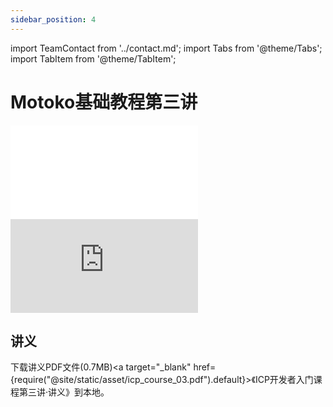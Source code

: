 ```yaml
---
sidebar_position: 4
---
```


import TeamContact from '../contact.md';
import Tabs from '@theme/Tabs';
import TabItem from '@theme/TabItem';

# Motoko基础教程第三讲

<Tabs>
  <TabItem value="B站" label="B站" default>
    <div class="video-container">
        <iframe src="//player.bilibili.com/player.html?aid=469358374&bvid=BV1W5411X7vR&cid=727570894&page=1" scrolling="no" border="0" frameborder="no" framespacing="0" allowfullscreen="true"> </iframe>
    </div>
  </TabItem>
  <TabItem value="Youtube" label="Youtube">
    <div class="video-container">
        <iframe src="https://www.youtube.com/embed/MAerOKHFkew" title="YouTube video player" frameborder="0" allow="accelerometer; autoplay; clipboard-write; encrypted-media; gyroscope; picture-in-picture; web-share" allowfullscreen></iframe>
    </div>
  </TabItem>
</Tabs>

## 讲义

下载讲义PDF文件(0.7MB)<a target="\_blank" href={require("@site/static/asset/icp_course_03.pdf").default}>《ICP开发者入门课程第三讲·讲义》</a>到本地。

<TeamContact />